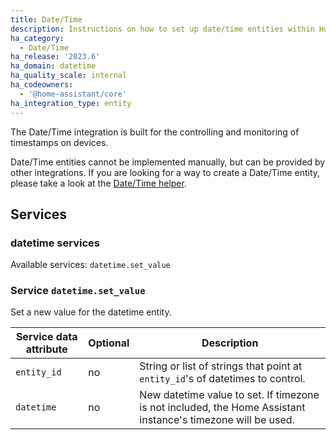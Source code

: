 ```yaml
---
title: Date/Time
description: Instructions on how to set up date/time entities within Home Assistant.
ha_category:
  - Date/Time
ha_release: '2023.6'
ha_domain: datetime
ha_quality_scale: internal
ha_codeowners:
  - '@home-assistant/core'
ha_integration_type: entity
---
```


The Date/Time integration is built for the controlling and monitoring of timestamps on devices.

Date/Time entities cannot be implemented manually, but can be provided by other integrations. If you are looking for a way to create a Date/Time entity, please take a look at the [Date/Time helper](/integrations/input_datetime).

## Services

### datetime services

Available services: `datetime.set_value`

### Service `datetime.set_value`

Set a new value for the datetime entity.

| Service data attribute | Optional | Description |
| ---------------------- | -------- | ----------- |
| `entity_id` | no | String or list of strings that point at `entity_id`'s of datetimes to control.
| `datetime` | no | New datetime value to set. If timezone is not included, the Home Assistant instance's timezone will be used.

